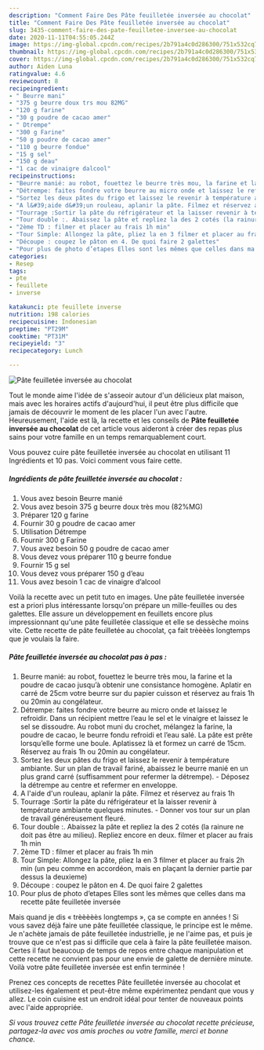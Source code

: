 ```yaml
---
description: "Comment Faire Des Pâte feuilletée inversée au chocolat"
title: "Comment Faire Des Pâte feuilletée inversée au chocolat"
slug: 3435-comment-faire-des-pate-feuilletee-inversee-au-chocolat
date: 2020-11-11T04:55:05.244Z
image: https://img-global.cpcdn.com/recipes/2b791a4c0d286300/751x532cq70/pate-feuilletee-inversee-au-chocolat-photo-principale-de-la-recette.jpg
thumbnail: https://img-global.cpcdn.com/recipes/2b791a4c0d286300/751x532cq70/pate-feuilletee-inversee-au-chocolat-photo-principale-de-la-recette.jpg
cover: https://img-global.cpcdn.com/recipes/2b791a4c0d286300/751x532cq70/pate-feuilletee-inversee-au-chocolat-photo-principale-de-la-recette.jpg
author: Aiden Luna
ratingvalue: 4.6
reviewcount: 8
recipeingredient:
- " Beurre mani"
- "375 g beurre doux trs mou 82MG"
- "120 g farine"
- "30 g poudre de cacao amer"
- " Dtrempe"
- "300 g Farine"
- "50 g poudre de cacao amer"
- "110 g beurre fondue"
- "15 g sel"
- "150 g deau"
- "1 cac de vinaigre dalcool"
recipeinstructions:
- "Beurre manié: au robot, fouettez le beurre très mou, la farine et la poudre de cacao jusqu’à obtenir une consistance homogène. Aplatir en carré de 25cm votre beurre sur du papier cuisson et réservez au frais 1h ou 20min au congélateur."
- "Détrempe: faites fondre votre beurre au micro onde et laissez le refroidir. Dans un récipient mettre l’eau le sel et le vinaigre et laissez le sel se dissoudre. Au robot muni du crochet, mélangez la farine, la poudre de cacao, le beurre fondu refroidi et l’eau salé. La pâte est prête lorsqu’elle forme une boule. Aplatissez là et formez un carré de 15cm. Réservez au frais 1h ou 20min au congélateur."
- "Sortez les deux pâtes du frigo et laissez le revenir à température ambiante. Sur un plan de travail fariné, abaissez le beurre manié en un plus grand carré (suffisamment pour refermer la détrempe). Déposez la détrempe au centre et refermer en enveloppe."
- "A l&#39;aide d&#39;un rouleau, aplanir la pâte. Filmez et réservez au frais 1h"
- "Tourrage :Sortir la pâte du réfrigérateur et la laisser revenir à température ambiante quelques minutes. Donner vos tour sur un plan de travail généreusement fleuré."
- "Tour double :. Abaissez la pâte et repliez la des 2 cotés (la rainure ne doit pas être au milieu). Repliez encore en deux. filmer et placer au frais 1h min"
- "2ème TD : filmer et placer au frais 1h min"
- "Tour Simple: Allongez la pâte, pliez la en 3 filmer et placer au frais 2h min (un peu comme en accordéon, mais en plaçant la dernier partie par dessus la deuxieme)"
- "Découpe : coupez le pâton en 4. De quoi faire 2 galettes"
- "Pour plus de photo d’etapes Elles sont les mêmes que celles dans ma recette pâte feuilletée inversée"
categories:
- Resep
tags:
- pte
- feuillete
- inverse

katakunci: pte feuillete inverse 
nutrition: 198 calories
recipecuisine: Indonesian
preptime: "PT29M"
cooktime: "PT31M"
recipeyield: "3"
recipecategory: Lunch

---
```



![Pâte feuilletée inversée au chocolat](https://img-global.cpcdn.com/recipes/2b791a4c0d286300/751x532cq70/pate-feuilletee-inversee-au-chocolat-photo-principale-de-la-recette.jpg)

Tout le monde aime l'idée de s'asseoir autour d'un délicieux plat maison, mais avec les horaires actifs d'aujourd'hui, il peut être plus difficile que jamais de découvrir le moment de les placer l'un avec l'autre. Heureusement, l'aide est là, la recette et les conseils de <strong> Pâte feuilletée inversée au chocolat </strong> de cet article vous aideront à créer des repas plus sains pour votre famille en un temps remarquablement court.

<!--inarticleads1-->

Vous pouvez cuire pâte feuilletée inversée au chocolat en utilisant 11 Ingrédients et 10 pas. Voici comment vous faire cette.

##### Ingrédients de pâte feuilletée inversée au chocolat :

1. Vous avez besoin  Beurre manié
1. Vous avez besoin 375 g beurre doux très mou (82%MG)
1. Préparer 120 g farine
1. Fournir 30 g poudre de cacao amer
1. Utilisation  Détrempe
1. Fournir 300 g Farine
1. Vous avez besoin 50 g poudre de cacao amer
1. Vous devez vous préparer 110 g beurre fondue
1. Fournir 15 g sel
1. Vous devez vous préparer 150 g d’eau
1. Vous avez besoin 1 cac de vinaigre d’alcool


Voilà la recette avec un petit tuto en images. Une pâte feuilletée inversée est a priori plus intéressante lorsqu&#39;on prépare un mille-feuilles ou des galettes. Elle assure un développement en feuillets encore plus impressionnant qu&#39;une pâte feuilletée classique et elle se dessèche moins vite. Cette recette de pâte feuilletée au chocolat, ça fait trèèèès longtemps que je voulais la faire. 

<!--inarticleads2-->

##### Pâte feuilletée inversée au chocolat pas à pas :

1. Beurre manié: au robot, fouettez le beurre très mou, la farine et la poudre de cacao jusqu’à obtenir une consistance homogène. Aplatir en carré de 25cm votre beurre sur du papier cuisson et réservez au frais 1h ou 20min au congélateur.
1. Détrempe: faites fondre votre beurre au micro onde et laissez le refroidir. Dans un récipient mettre l’eau le sel et le vinaigre et laissez le sel se dissoudre. Au robot muni du crochet, mélangez la farine, la poudre de cacao, le beurre fondu refroidi et l’eau salé. La pâte est prête lorsqu’elle forme une boule. Aplatissez là et formez un carré de 15cm. Réservez au frais 1h ou 20min au congélateur.
1. Sortez les deux pâtes du frigo et laissez le revenir à température ambiante. Sur un plan de travail fariné, abaissez le beurre manié en un plus grand carré (suffisamment pour refermer la détrempe). - Déposez la détrempe au centre et refermer en enveloppe.
1. A l&#39;aide d&#39;un rouleau, aplanir la pâte. Filmez et réservez au frais 1h
1. Tourrage :Sortir la pâte du réfrigérateur et la laisser revenir à température ambiante quelques minutes. - Donner vos tour sur un plan de travail généreusement fleuré.
1. Tour double :. Abaissez la pâte et repliez la des 2 cotés (la rainure ne doit pas être au milieu). Repliez encore en deux. filmer et placer au frais 1h min
1. 2ème TD : filmer et placer au frais 1h min
1. Tour Simple: Allongez la pâte, pliez la en 3 filmer et placer au frais 2h min (un peu comme en accordéon, mais en plaçant la dernier partie par dessus la deuxieme)
1. Découpe : coupez le pâton en 4. De quoi faire 2 galettes
1. Pour plus de photo d’etapes Elles sont les mêmes que celles dans ma recette pâte feuilletée inversée


Mais quand je dis « trèèèèès longtemps », ça se compte en années ! Si vous savez déjà faire une pâte feuilletée classique, le principe est le même. Je n&#39;achète jamais de pâte feuilletée industrielle, je ne l&#39;aime pas, et puis je trouve que ce n&#39;est pas si difficile que cela à faire la pâte feuilletée maison. Certes il faut beaucoup de temps de repos entre chaque manipulation et cette recette ne convient pas pour une envie de galette de dernière minute. Voilà votre pâte feuilletée inversée est enfin terminée ! 

<!--inarticleads1-->

<p>
Prenez ces concepts de recettes Pâte feuilletée inversée au chocolat et utilisez-les également et peut-être même expérimentez pendant que vous y allez. Le coin cuisine est un endroit idéal pour tenter de nouveaux points avec l'aide appropriée.
</p>

<p>
<i>Si vous trouvez cette Pâte feuilletée inversée au chocolat recette précieuse, partagez-la avec vos amis proches ou votre famille, merci et bonne chance.</i>
</p>
